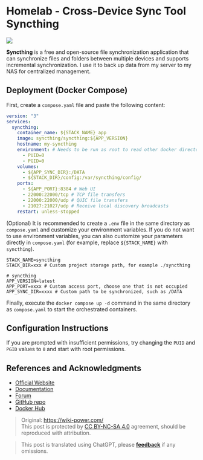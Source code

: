 # Homelab - Cross-Device Sync Tool Syncthing

![](https://wiki-media-1253965369.cos.ap-guangzhou.myqcloud.com/img/202304111529987.png)

**Syncthing** is a free and open-source file synchronization application that can synchronize files and folders between multiple devices and supports incremental synchronization. I use it to back up data from my server to my NAS for centralized management.

## Deployment (Docker Compose)

First, create a `compose.yaml` file and paste the following content:

```yaml title="compose.yaml"
version: "3"
services:
  syncthing:
    container_name: ${STACK_NAME}_app
    image: syncthing/syncthing:${APP_VERSION}
    hostname: my-syncthing
    environment: # Needs to be run as root to read other docker directories or host root directories
      - PUID=0
      - PGID=0
    volumes:
      - ${APP_SYNC_DIR}:/DATA
      - ${STACK_DIR}/config:/var/syncthing/config/
    ports:
      - ${APP_PORT}:8384 # Web UI
      - 22000:22000/tcp # TCP file transfers
      - 22000:22000/udp # QUIC file transfers
      - 21027:21027/udp # Receive local discovery broadcasts
    restart: unless-stopped
```

(Optional) It is recommended to create a `.env` file in the same directory as `compose.yaml` and customize your environment variables. If you do not want to use environment variables, you can also customize your parameters directly in `compose.yaml` (for example, replace `${STACK_NAME}` with `syncthing`).

```dotenv title=".env"
STACK_NAME=syncthing
STACK_DIR=xxx # Custom project storage path, for example ./syncthing

# syncthing
APP_VERSION=latest
APP_PORT=xxxx # Custom access port, choose one that is not occupied
APP_SYNC_DIR=xxxx # Custom path to be synchronized, such as /DATA
```

Finally, execute the `docker compose up -d` command in the same directory as `compose.yaml` to start the orchestrated containers.

## Configuration Instructions

If you are prompted with insufficient permissions, try changing the `PUID` and `PGID` values to `0` and start with root permissions.

## References and Acknowledgments

- [Official Website](https://syncthing.net/)
- [Documentation](https://github.com/syncthing/syncthing/blob/main/README-Docker.md)
- [Forum](https://forum.syncthing.net/)
- [GitHub repo](https://github.com/syncthing/syncthing)
- [Docker Hub](https://hub.docker.com/r/syncthing/syncthing/)

> Original: <https://wiki-power.com/>  
> This post is protected by [CC BY-NC-SA 4.0](https://creativecommons.org/licenses/by/4.0/deed.en) agreement, should be reproduced with attribution.

> This post is translated using ChatGPT, please [**feedback**](https://github.com/linyuxuanlin/Wiki_MkDocs/issues/new) if any omissions.